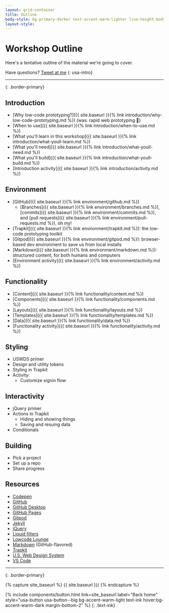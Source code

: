 ```yaml
---
layout: grid-container
title: Outline
body-style: bg-primary-darker text-accent-warm-lighter line-height-body-4 padding-bottom-9 font-body-lg slide
layout-style:
---
```


# Workshop Outline

Here's a tentative outline of the material we're going to cover.

Have questions? [Tweet at me](https://tiny.one/pn8bdvwr)
{: usa-intro}

<hr>{: .border-primary}

## Introduction

- [Why low-code prototyping?]({{ site.baseurl }}{% link introduction/why-low-code-prototyping.md %}) (was: rapid web prototyping 😬)
- [When to use]({{ site.baseurl }}{% link introduction/when-to-use.md %})
- [What you'll learn in this workshop]({{ site.baseurl }}{% link introduction/what-youll-learn.md %})
- [What you'll need]({{ site.baseurl }}{% link introduction/what-youll-need.md %})
- [What you'll build]({{ site.baseurl }}{% link introduction/what-youll-build.md %})
- [Introduction activity]({{ site.baseurl }}{% link introduction/activity.md %})

## Environment

- [GitHub]({{ site.baseurl }}{% link environment/github.md %})
    - [Branches]({{ site.baseurl }}{% link environment/branches.md %}), [commits]({{ site.baseurl }}{% link environment/commits.md %}), and [pull requests]({{ site.baseurl }}{% link environment/pull-requests.md %}), oh my!
- [Trapkit]({{ site.baseurl }}{% link environment/trapkit.md %}): the low-code prototyping toolkit
- [Gitpod]({{ site.baseurl }}{% link environment/gitpod.md %}): browser-based dev environment to save us from local installs
- [Markdown]({{ site.baseurl }}{% link environment/markdown.md %}): structured content, for both humans and computers
- [Environment activity]({{ site.baseurl }}{% link environment/activity.md %})

## Functionality

- [Content]({{ site.baseurl }}{% link functionality/content.md %})
- [Components]({{ site.baseurl }}{% link functionality/components.md %})
- [Layouts]({{ site.baseurl }}{% link functionality/layouts.md %})
- [Templates]({{ site.baseurl }}{% link functionality/templates.md %})
- [Data]({{ site.baseurl }}{% link functionality/data.md %})
- [Functionality activity]({{ site.baseurl }}{% link functionality/activity.md %})

## Styling

- USWDS primer
- Design and utility tokens
- Styling in Trapkit
- Activity:
    - Customize signin flow

## Interactivity

- jQuery primer
- Actions in Trapkit
    - Hiding and showing things
    - Saving and resuing data
- Conditionals

## Building

- Pick a project
- Set up a repo
- Share progress

## Resources

- [Codepen](https://codepen.io/)
- [GitHub](https://github.com/)
- [GitHub Desktop](https://desktop.github.com/)
- [GitHub Pages](https://pages.github.com/)
- [Gitpod](https://www.gitpod.io/)
- [Jekyll](https://jekyllrb.com/)
- [jQuery](https://jquery.com/)
- [Liquid filters](https://shopify.github.io/liquid/filters/abs/)
- [Lowcode Lounge](https://lowcodelounge.co)
- [Markdown](https://docs.github.com/en/get-started/writing-on-github/getting-started-with-writing-and-formatting-on-github/basic-writing-and-formatting-syntax) (GitHub-flavored)
- [Trapkit](https://trapkit.co/)
- [U.S. Web Design System](https://designsystem.digital.gov/)
- [VS Code](https://code.visualstudio.com/)



<hr>{: .border-primary}

{% capture site_baseurl %}
{{ site.baseurl }}/
{% endcapture %}

{% include components/button.html link=site_baseurl label="Back home" style="usa-button usa-button--big bg-accent-warm-light text-ink hover:bg-accent-warm-dark margin-bottom-2" %}
{: .text-ink}